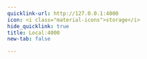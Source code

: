 ```yaml
---
quicklink-url: http://127.0.0.1:4000
icon: <i class="material-icons">storage</i>
hide_quicklink: true
title: Local:4000
new-tab: false

---
```

